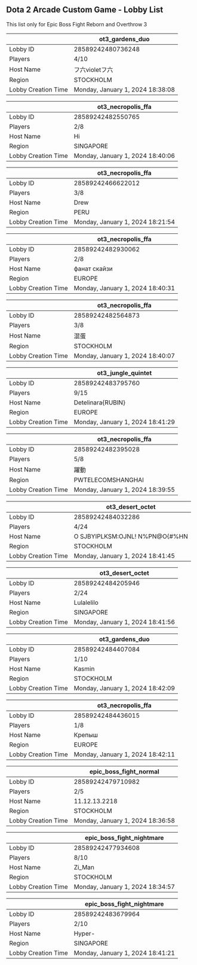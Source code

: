 ## Dota 2 Arcade Custom Game - Lobby List

This list only for Epic Boss Fight Reborn and Overthrow 3

|  | ot3_gardens_duo |
| ------ | ------ |
| Lobby ID | 28589242480736248 |
| Players | 4/10 |
| Host Name | フ六violetフ六 |
| Region | STOCKHOLM |
| Lobby Creation Time | Monday, January 1, 2024 18:38:08 |


|  | ot3_necropolis_ffa |
| ------ | ------ |
| Lobby ID | 28589242482550765 |
| Players | 2/8 |
| Host Name | Hi |
| Region | SINGAPORE |
| Lobby Creation Time | Monday, January 1, 2024 18:40:06 |


|  | ot3_necropolis_ffa |
| ------ | ------ |
| Lobby ID | 28589242466622012 |
| Players | 3/8 |
| Host Name | Drew |
| Region | PERU |
| Lobby Creation Time | Monday, January 1, 2024 18:21:54 |


|  | ot3_necropolis_ffa |
| ------ | ------ |
| Lobby ID | 28589242482930062 |
| Players | 2/8 |
| Host Name | фанат скайзи |
| Region | EUROPE |
| Lobby Creation Time | Monday, January 1, 2024 18:40:31 |


|  | ot3_necropolis_ffa |
| ------ | ------ |
| Lobby ID | 28589242482564873 |
| Players | 3/8 |
| Host Name | 混蛋 |
| Region | STOCKHOLM |
| Lobby Creation Time | Monday, January 1, 2024 18:40:07 |


|  | ot3_jungle_quintet |
| ------ | ------ |
| Lobby ID | 28589242483795760 |
| Players | 9/15 |
| Host Name | Detelinara{RUBIN} |
| Region | EUROPE |
| Lobby Creation Time | Monday, January 1, 2024 18:41:29 |


|  | ot3_necropolis_ffa |
| ------ | ------ |
| Lobby ID | 28589242482395028 |
| Players | 5/8 |
| Host Name | 躍動 |
| Region | PWTELECOMSHANGHAI |
| Lobby Creation Time | Monday, January 1, 2024 18:39:55 |


|  | ot3_desert_octet |
| ------ | ------ |
| Lobby ID | 28589242484032286 |
| Players | 4/24 |
| Host Name | O SJBYIPLKSM:OJNL! N%PN@O{#%HN |
| Region | STOCKHOLM |
| Lobby Creation Time | Monday, January 1, 2024 18:41:45 |


|  | ot3_desert_octet |
| ------ | ------ |
| Lobby ID | 28589242484205946 |
| Players | 2/24 |
| Host Name | Lulalelilo |
| Region | SINGAPORE |
| Lobby Creation Time | Monday, January 1, 2024 18:41:56 |


|  | ot3_gardens_duo |
| ------ | ------ |
| Lobby ID | 28589242484407084 |
| Players | 1/10 |
| Host Name | Kasmin |
| Region | STOCKHOLM |
| Lobby Creation Time | Monday, January 1, 2024 18:42:09 |


|  | ot3_necropolis_ffa |
| ------ | ------ |
| Lobby ID | 28589242484436015 |
| Players | 1/8 |
| Host Name | Крепыш |
| Region | EUROPE |
| Lobby Creation Time | Monday, January 1, 2024 18:42:11 |


|  | epic_boss_fight_normal |
| ------ | ------ |
| Lobby ID | 28589242479710982 |
| Players | 2/5 |
| Host Name | 11.12.13.2218 |
| Region | STOCKHOLM |
| Lobby Creation Time | Monday, January 1, 2024 18:36:58 |


|  | epic_boss_fight_nightmare |
| ------ | ------ |
| Lobby ID | 28589242477934608 |
| Players | 8/10 |
| Host Name | Zi_Man |
| Region | STOCKHOLM |
| Lobby Creation Time | Monday, January 1, 2024 18:34:57 |


|  | epic_boss_fight_nightmare |
| ------ | ------ |
| Lobby ID | 28589242483679964 |
| Players | 2/10 |
| Host Name | Hyper- |
| Region | SINGAPORE |
| Lobby Creation Time | Monday, January 1, 2024 18:41:21 |


